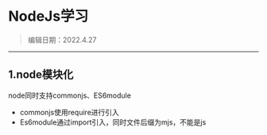 # NodeJs学习
>编辑日期：2022.4.27
>
----------
## 1.node模块化

node同时支持commonjs、ES6module
- commonjs使用require进行引入
- Es6module通过import引入，同时文件后缀为mjs，不能是js
